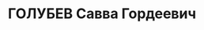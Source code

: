 ---
title: ГОЛУБЕВ Савва Гордеевич
description: "Род. 14.01.1892, Московская обл., Клинский р-н, д. Кузнечково, русский,\
  \ обр.: низшее, член ВКП(б). Проживал: г. Москва, ул. Лесная, 61-14. Инструктор\
  \ Центрального совета Осовиахима СССР, майор \n  Арестован 09.06.1937. Обв.: участие\
  \ в к.-р. тер.организации. Приговор: ВК ВС СССР, 07.10.1937 – ВМН. Расстрелян 07.10.1937.\
  \ \n  Реабилитирован 07.12.1955"
---